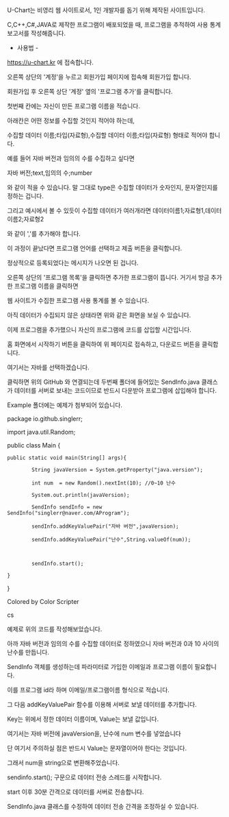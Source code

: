 U-Chart는 비영리 웹 사이트로서, 1인 개발자를 돕기 위해 제작된 사이트입니다.

C,C++,C#,JAVA로 제작한 프로그램이 배포되었을 때, 프로그램을 추적하여 사용 통계 보고서를 작성해줍니다.

- 사용법 -


https://u-chart.kr 에 접속합니다.


오른쪽 상단의 '계정'을 누르고 회원가입 페이지에 접속해 회원가입 합니다.


회원가입 후 오른쪽 상단 '계정' 옆의 '프로그램 추가'를 클릭합니다. 

첫번째 칸에는 자신이 만든 프로그램 이름을 적습니다. 

아래칸은 어떤 정보를 수집할 것인지 적어야 하는데, 

수집할 데이터 이름;타입(자료형),수집할 데이터 이름;타입(자료형) 형태로 적어야 합니다. 

예를 들어 자바 버전과 임의의 수를 수집하고 싶다면

자바 버전;text,임의의 수;number 

와 같이 적을 수 있습니다. 말 그대로 type은 수집할 데이터가 숫자인지, 문자열인지를 정하는 겁니다.

그리고 예시에서 볼 수 있듯이 수집할 데이터가 여러개라면 데이터이름1;자료형1,데이터이름2;자료형2

와 같이 ','를 추가해야 합니다.

이 과정이 끝났다면 프로그램 언어를 선택하고 제출 버튼을 클릭합니다.

정상적으로 등록되었다는 메시지가 나오면 된 겁니다.


오른쪽 상단의 '프로그램 목록'을 클릭하면 추가한 프로그램이 뜹니다. 거기서 방금 추가한 프로그램 이름을 클릭하면

웹 사이트가 수집한 프로그램 사용 통계를 볼 수 있습니다.

아직 데이터가 수집되지 않은 상태라면 위와 같은 화면을 보실 수 있습니다.


이제 프로그램을 추가했으니 자신의 프로그램에 코드를 삽입할 시간입니다.

홈 화면에서 시작하기 버튼을 클릭하여 위 페이지로 접속하고, 다운로드 버튼을 클릭합니다.

여기서는 자바를 선택하겠습니다.


클릭하면 위의 GitHub 와 연결되는데 두번째 폴더에 들어있는 SendInfo.java 클래스가 데이터를 서버로 보내는 코드이므로 반드시 다운받아 프로그램에 삽입해야 합니다.

Example 폴더에는 예제가 첨부되어 있습니다.

package io.github.singlerr;

 

import java.util.Random;

 

public class Main {

    public static void main(String[] args){

            String javaVersion = System.getProperty("java.version");

            int num  = new Random().nextInt(10); //0~10 난수

            System.out.println(javaVersion);

            SendInfo sendInfo = new SendInfo("singlerr@naver.com/AProgram");

            sendInfo.addKeyValuePair("자바 버전",javaVersion);

            sendInfo.addKeyValuePair("난수",String.valueOf(num));

 

            sendInfo.start();

    }

}

Colored by Color Scripter

cs

예제로 위의 코드를 작성해보았습니다.

아까 자바 버전과 임의의 수를 수집할 데이터로 정하였으니 자바 버전과 0과 10 사이의 난수를 만듭니다.

SendInfo 객체를 생성하는데 파라미터로 가입한 이메일과 프로그램 이름이 필요합니다.

이를 프로그램 id라 하며 이메일/프로그램이름 형식으로 적습니다.

그 다음 addKeyValuePair 함수를 이용해 서버로 보낼 데이터를 추가합니다.

Key는 위에서 정한 데이터 이름이며, Value는 보낼 값입니다.

여기서는 자바 버전에 javaVersion을, 난수에 num 변수를 넣었습니다

단 여기서 주의하실 점은 반드시 Value는 문자열이어야 한다는 것입니다.

그래서 num을 string으로 변환해주었습니다.

sendinfo.start(); 구문으로 데이터 전송 스레드를 시작합니다.

start 이후 30분 간격으로 데이터를 서버로 전송합니다.

SendInfo.java 클래스를 수정하여 데이터 전송 간격을 조정하실 수 있습니다.
